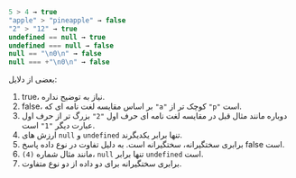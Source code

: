 

```js no-beautify
5 > 4 → true
"apple" > "pineapple" → false
"2" > "12" → true
undefined == null → true
undefined === null → false
null == "\n0\n" → false
null === +"\n0\n" → false
```

بعضی از دلایل:

1. true، نیاز به توضیح نداره.
2. false، بر اساس مقایسه لغت نامه ای که `"a"` کوچک تر از `"p"` است.
3. دوباره مانند مثال قبل در مقایسه لغت نامه ای حرف اول `"2"` بزرگ تر از حرف اول عبارت دیگر `"1"` است.
4. ارزش های `null` و `undefined` تنها برابر یکدیگرند.
5. برابری سختگیرانه، سختگیرانه است. به دلیل تفاوت در نوع داده پاسخ false است.
6. مانند مثال شماره `(4)`، `null` تنها برابر `undefined` است.
7. برابری سختگیرانه برای دو داده از دو نوع متفاوت.
